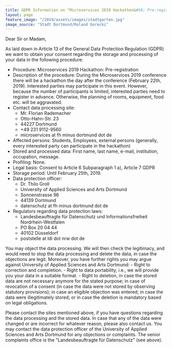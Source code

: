 ```yaml
---
title: GDPR Information on "Microservices 2019 Hackathon&#58; Pre-registration"
layout: page
feature_image: "/2019/assets/images/stadtgarten.jpg"
image_source: "Stadt Dortmund/Roland Gorecki"
---
```


Dear Sir or Madam,

As laid down in Article 13 of the General Data Protection Regulation (GDPR) we want to obtain your consent regarding the storage and processing of your data in the following procedure:

- Procedure: Microservices 2019 Hackathon: Pre-registration
- Description of the procedure: During the Microservices 2019 conference there will be a hackathon the day after the conference (February 22th, 2019). Interested parties may participate in this event. However, because the number of participants is limited, interested parties need to register in advance. Otherwise, the planning of rooms, equipment, food etc. will be aggravated.
- Contact data processing site:
    - Mr. Florian Rademacher
    - Otto-Hahn-Str. 23
    - 44227 Dortmund
    - +49 231 9112-9560
    - microservices at fh minus dortmund dot de
- Affected persons: Students, Employees, external persons (generally, every interested party can participate in the hackathon)
- Stored and processed data: First name, last name, e-mail, institution, occupation, message.
- Profiling: None.
- Legal basis: Consent to Article 6 Subparagraph 1 a), Article 7 GDPR
- Storage period: Until February 25th, 2019.
- Data protection officer:
    - Dr. Thilo Groll
    - University of Applied Sciences and Arts Dortmund
    - Sonnenstrasse 96
    - 44139 Dortmund
    - datenschutz at fh minus dortmund dot de
- Regulators regarding data protection laws:
    - Landesbeauftragte für Datenschutz und Informationsfreiheit Nordrhein-Westfalen
    - PO Box 20 04 44
    - 40102 Düsseldorf
    - poststelle at ldi dot nrw dot de

You may object the data processing. We will then check the legitimacy, and would need to stop the data processing and delete the data, in case the objections are legit. Moreover, you have further rights you may argue against University of Applied Sciences and Arts Dortmund:
    - Right to correction and completion.
    - Right to data portability, i.e., we will provide you your data in a suitable format.
    - Right to deletion, in case the stored data are not necessary anymore for the stated purpose; in case of revocation of a consent (in case the data were not stored by observing statutory provisions); in case an eligible objection was entered; in case the data were illegitimately stored; or in case the deletion is mandatory based on legal obligations.

Please contact the sites mentioned above, if you have questions regarding the data processing and the stored data. In case that any of the data were changed or are incorrect for whatever reason, please also contact us. You may contact the data protection officer of the University of Applied Sciences and Arts Dortmund for any objections or complaints. The senior complaints office is the "Landesbeauftragte für Datenschutz" (see above).
